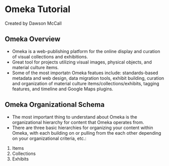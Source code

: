 # Omeka Tutorial
Created by Dawson McCall

## Omeka Overview
* Omeka is a web-publishing platform for the online display and curation of visual collections and exhibitions.
* Great tool for projects utilizing visual images, physical objects, and material culture items.
* Some of the most importatn Omeka featues include: standards-based metadata and web design, data migration tools, exhibit building, curation and organization of material culture items/collections/exhibits, tagging features, and timeline and Google Maps plugins.

## Omeka Organizational Schema
* The most important thing to understand about Omeka is the organizational hierarchy for content that Omeka operates from.
* There are three basic hierarchies for organizing your content within Omeka, with each building on or pulling from the each other depending on your organizational criteria, etc.:
1. Items
2. Collections
3. Exhibits
